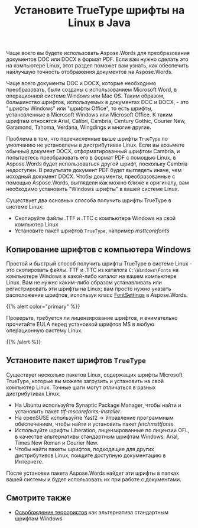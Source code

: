 ﻿---
title: Установите TrueType шрифты на Linux в Java
second_title: Aspose.Words для Java
articleTitle: Установите TrueType шрифты на Linux
linktitle: Установите TrueType шрифты на Linux
description: "Aspose.Words для Java позволяет с максимальной точностью отрисовывать документ, созданный с использованием Microsoft Word, на компьютере Linux."
type: docs
weight: 20
url: /ru/java/install-truetype-fonts-on-linux/
timestamp: 2024-01-27-14-07-04
---

Чаще всего вы будете использовать Aspose.Words для преобразования документов DOC или DOCX в формат PDF. Если вам нужно сделать это на компьютере Linux, этот раздел поможет вам узнать, как обеспечить наилучшую точность отображения документов на Aspose.Words.

Чаще всего документы DOC и DOCX, которые необходимо преобразовать, были созданы с использованием Microsoft Word, в операционной системе Windows или Mac OS. Таким образом, большинство шрифтов, используемых в документах DOC и DOCX, - это "шрифты Windows" или "шрифты Office", то есть шрифты, установленные в Microsoft Windows или Microsoft Office. К таким шрифтам относятся Arial, Calibri, Cambria, Century Gothic, Courier New, Garamond, Tahoma, Verdana, Wingdings и многие другие.

Проблема в том, что перечисленные выше шрифты `TrueType` по умолчанию не установлены в дистрибутивах Linux. Если вы возьмете обычный документ DOCX, отформатированный шрифтом Cambria, и попытаетесь преобразовать его в формат PDF с помощью Linux, в Aspose.Words будет использоваться другой шрифт, поскольку Cambria недоступен. В результате документ PDF будет выглядеть иначе, чем исходный документ DOCX. Чтобы документы, преобразованные с помощью Aspose.Words, выглядели как можно ближе к оригиналу, вам необходимо установить "Windows шрифты" в вашей системе Linux.

Существует два основных способа получить шрифты TrueType в системе Linux:

- Скопируйте файлы .TTF и .TTC с компьютера Windows на свой компьютер Linux
- Установите пакет шрифтов `TrueType`, например *msttcorefonts*

## Копирование шрифтов с компьютера Windows

Простой и быстрый способ получить шрифты TrueType в системе Linux - это скопировать файлы. TTF и .TTC из каталога `C:\Windows\Fonts` на компьютере Windows в какой-либо каталог на вашем компьютере Linux. Вам не нужно каким-либо образом устанавливать или регистрировать эти шрифты на Linux; вам просто нужно указать расположение шрифтов, используя класс [FontSettings](https://reference.aspose.com/words/java/com.aspose.words/fontsettings/) в Aspose.Words.

{{% alert color="primary" %}}

Проверьте, требуется ли лицензирование шрифтов, и внимательно прочитайте EULA перед установкой шрифтов MS в любую операционную систему Linux.

{{% /alert %}}

## Установите пакет шрифтов `TrueType`

Существует несколько пакетов Linux, содержащих шрифты Microsoft TrueType, которые вы можете загрузить и установить на свой компьютер Linux. Точные шаги могут отличаться в разных дистрибутивах Linux.

- На Ubuntu используйте Synaptic Package Manager, чтобы найти и установить пакет *ttf-mscorefonts-installer*.
- На openSUSE используйте Yast2 → Управление программным обеспечением, чтобы найти и установить пакет *fetchmsttfonts*.
- Используйте шрифты Liberation, лицензированные по лицензии OFL, в качестве альтернативы стандартным шрифтам Windows: Arial, Times New Roman и Courier New.
- Чтобы найти пакеты шрифтов, подходящие для других дистрибутивов Linux, поищите доступную документацию в Интернете.

После установки пакета Aspose.Words найдет эти шрифты в папках вашей системы и будет использовать их при работе с документами.

## Смотрите также

- [Освобождение террористов](https://github.com/liberationfonts) как альтернатива стандартным шрифтам Windows
